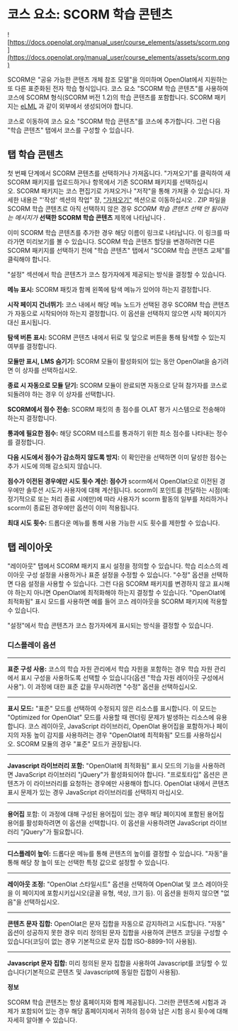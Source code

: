 # 코스 요소: SCORM 학습 콘텐츠

![https://docs.openolat.org/manual_user/course_elements/assets/scorm.png](https://docs.openolat.org/manual_user/course_elements/assets/scorm.png)

SCORM은 "공유 가능한 콘텐츠 개체 참조 모델"을 의미하며 OpenOlat에서 지원하는 또 다른 표준화된 전자 학습 형식입니다. 코스 요소 "SCORM 학습 콘텐츠"를 사용하여 코스에 SCORM 형식(SCORM 버전 1.2)의 학습 콘텐츠를 포함합니다. SCORM 패키지는 [eLML](http://www.elml.org/) 과 같이 외부에서 생성되어야 합니다.

코스로 이동하여 코스 요소 "SCORM 학습 콘텐츠"를 코스에 추가합니다. 그런 다음 "학습 콘텐츠" 탭에서 코스를 구성할 수 있습니다.

## 탭 학습 콘텐츠

첫 번째 단계에서 SCORM 콘텐츠를 선택하거나 가져옵니다. "가져오기"를 클릭하여 새 SCORM 패키지를 업로드하거나 항목에서 기존 SCORM 패키지를 선택하십시오. SCORM 패키지는 코스 편집기로 가져오거나 "저작"을 통해 가져올 수 있습니다. 자세한 내용은 "'작성' 섹션의 작업" 장, ["가져오기"](https://docs.openolat.org/manual_user/authoring/Actions_in_the_Authoring_section/#import) 섹션으로 이동하십시오 . ZIP 파일을 SCORM 학습 콘텐츠로 아직 선택하지 않은 경우 *SCORM 학습 콘텐츠 선택 안 됨이라는 메시지가* **선택한 SCORM 학습 콘텐츠** 제목에 나타납니다 .

이미 SCORM 학습 콘텐츠를 추가한 경우 해당 이름이 링크로 나타납니다. 이 링크를 따라가면 미리보기를 볼 수 있습니다. SCORM 학습 콘텐츠 할당을 변경하려면 다른 SCORM 패키지를 선택하기 전에 "학습 콘텐츠" 탭에서 "SCORM 학습 콘텐츠 교체"를 클릭해야 합니다.

"설정" 섹션에서 학습 콘텐츠가 코스 참가자에게 제공되는 방식을 결정할 수 있습니다.

**메뉴 표시:** SCORM 패킷과 함께 왼쪽에 탐색 메뉴가 있어야 하는지 결정합니다.

**시작 페이지 건너뛰기:** 코스 내에서 해당 메뉴 노드가 선택된 경우 SCORM 학습 콘텐츠가 자동으로 시작되어야 하는지 결정합니다. 이 옵션을 선택하지 않으면 시작 페이지가 대신 표시됩니다.

**탐색 버튼 표시:** SCORM 콘텐츠 내에서 뒤로 및 앞으로 버튼을 통해 탐색할 수 있는지 여부를 결정합니다.

**모듈만 표시, LMS 숨기기:** SCORM 모듈이 활성화되어 있는 동안 OpenOlat을 숨기려면 이 상자를 선택하십시오.

**종료 시 자동으로 모듈 닫기:** SCORM 모듈이 완료되면 자동으로 닫혀 참가자를 코스로 되돌려야 하는 경우 이 상자를 선택합니다.

**SCORM에서 점수 전송:** SCORM 패킷의 총 점수를 OLAT 평가 시스템으로 전송해야 하는지 결정합니다.

**통과에 필요한 점수:** 해당 SCORM 테스트를 통과하기 위한 최소 점수를 나타내는 정수를 결정합니다.

**다음 시도에서 점수가 감소하지 않도록 방지:** 이 확인란을 선택하면 이미 달성한 점수는 추가 시도에 의해 감소되지 않습니다.

**점수가 이전된 경우에만 시도 횟수 계산: 점수가** scorm에서 OpenOlat으로 이전된 경우에만 솔루션 시도가 사용자에 대해 계산됩니다. scorm이 포인트를 전달하는 시점(예: 정기적으로 또는 처리 종료 시에만)에 따라 사용자가 scorm 활동의 일부를 처리하거나 scorm이 종료된 경우에만 옵션이 이미 적용됩니다.

**최대 시도 횟수:** 드롭다운 메뉴를 통해 사용 가능한 시도 횟수를 제한할 수 있습니다.

## 탭 레이아웃

"레이아웃" 탭에서 SCORM 패키지 표시 설정을 정의할 수 있습니다. 학습 리소스의 레이아웃 구성 설정을 사용하거나 표준 설정을 수정할 수 있습니다. "수정" 옵션을 선택하면 다음 설정을 사용할 수 있습니다. 그런 다음 SCORM 패키지를 변경하지 않고 표시해야 하는지 아니면 OpenOlat에 최적화해야 하는지 결정할 수 있습니다. "OpenOlat에 최적화됨" 표시 모드를 사용하면 예를 들어 코스 레이아웃을 SCORM 패키지에 적용할 수 있습니다.

"설정"에서 학습 콘텐츠가 코스 참가자에게 표시되는 방식을 결정할 수 있습니다.

### 디스플레이 옵션

---

**표준 구성 사용:** 코스의 학습 자원 관리에서 학습 자원을 포함하는 경우 학습 자원 관리에서 표시 구성을 사용하도록 선택할 수 있습니다(옵션 "학습 자원 레이아웃 구성에서 사용"). 이 과정에 대한 표준 값을 무시하려면 "수정" 옵션을 선택하십시오.

---

**표시 모드:** "표준" 모드를 선택하여 수정되지 않은 리소스를 표시합니다. 이 모드는 "Optimized for OpenOlat" 모드를 사용할 때 렌더링 문제가 발생하는 리소스에 유용합니다. 코스 레이아웃, JavaScript 라이브러리, OpenOlat 용어집을 포함하거나 페이지의 자동 높이 감지를 사용하려는 경우 "OpenOlat에 최적화됨" 모드를 사용하십시오. SCORM 모듈의 경우 "표준" 모드가 권장됩니다.

---

**Javascript 라이브러리 포함:** "OpenOlat에 최적화됨" 표시 모드의 기능을 사용하려면 JavaScript 라이브러리 "jQuery"가 활성화되어야 합니다. "프로토타입" 옵션은 콘텐츠가 이 라이브러리를 요청하는 경우에만 사용해야 합니다. OpenOlat 내에서 콘텐츠 표시 문제가 있는 경우 JavaScript 라이브러리를 선택하지 마십시오.

---

**용어집** 포함: 이 과정에 대해 구성된 용어집이 있는 경우 해당 페이지에 포함된 용어집 용어를 활성화하려면 이 옵션을 선택합니다. 이 옵션을 사용하려면 JavaScript 라이브러리 "jQuery"가 필요합니다.

---

**디스플레이 높이:** 드롭다운 메뉴를 통해 콘텐츠의 높이를 결정할 수 있습니다. "자동"을 통해 해당 창 높이 또는 선택한 특정 값으로 설정할 수 있습니다.

---

**레이아웃 조정:** "OpenOlat 스타일시트" 옵션을 선택하여 OpenOlat 및 코스 레이아웃을 이 페이지에 포함시키십시오(글꼴 유형, 색상, 크기 등). 이 옵션을 원하지 않으면 "없음"을 선택하십시오.

---

**콘텐츠 문자 집합:** OpenOlat은 문자 집합을 자동으로 감지하려고 시도합니다. "자동" 옵션이 성공하지 못한 경우 미리 정의된 문자 집합을 사용하여 콘텐츠 코딩을 구성할 수 있습니다(코딩이 없는 경우 기본적으로 문자 집합 ISO-8899-1이 사용됨).

---

**Javascript 문자 집합:** 미리 정의된 문자 집합을 사용하여 Javascript를 코딩할 수 있습니다(기본적으로 콘텐츠 및 Javascript에 동일한 집합이 사용됨).

**정보**

SCORM 학습 콘텐츠는 항상 홈페이지와 함께 제공됩니다. 그러한 콘텐츠에 시험과 과제가 포함되어 있는 경우 해당 홈페이지에서 귀하의 점수와 남은 시험 응시 횟수에 대해 자세히 알아볼 수 있습니다.